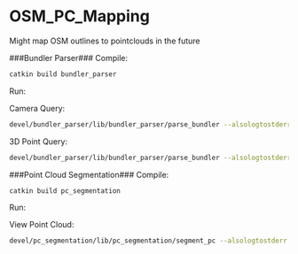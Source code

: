 # OSM_PC_Mapping
Might map OSM outlines to pointclouds in the future

###Bundler Parser###
Compile: 
```bash
catkin build bundler_parser
```

Run:

Camera Query:

```bash
devel/bundler_parser/lib/bundler_parser/parse_bundler --alsologtostderr --colorlogtostderr --file=[full_path]/aachen.out --query=camera --indices="1 3 12"
```
3D Point Query:

```bash
devel/bundler_parser/lib/bundler_parser/parse_bundler --alsologtostderr --colorlogtostderr --file=[full_path]/aachen.out --query=3dpoint --indices="1 5 8"
```


###Point Cloud Segmentation###
Compile: 
```bash 
catkin build pc_segmentation
```

Run:

View Point Cloud:

```bash
devel/pc_segmentation/lib/pc_segmentation/segment_pc --alsologtostderr --colorlogtostderr --bundler_file=[full_path]/aachen.out --show_cameras=true --show_cloud=true"
```
